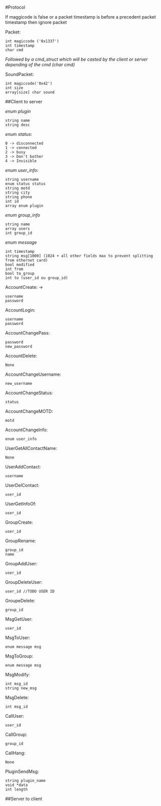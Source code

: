 #Protocol

If maggicode is false or a packet timestamp is before a precedent packet timestamp then ignore packet


Packet:
```
int magiccode ('0x1337')
int timestamp
char cmd
```
*Followed by a cmd_struct which will be casted by the client or server depending of the cmd (char cmd)*

SoundPacket:
```
int magiccode('0x42')
int size
array[size] char sound
```

##Client to server

*enum plugin*
```
string name
string desc
```

*enum status*:
```
0 -> disconnected
1 -> connected
2 -> busy
3 -> Don't bother
4 -> Invisible
```

*enum user_info*:
```
string username
enum status status
string motd
string city
string phone
int id
array enum plugin
```

*enum group_info*
```
string name
array users
int group_id
```

*enum message*
```
int timestamp
string msg[1000] (1024 + all other fields max to prevent splitting from ethernet card)
bool modified
int from
bool to_group
int to (user_id ou group_id)
```

AccountCreate: -> 
```
username
password
```

AccountLogin:
```
username
password
```

AccountChangePass:
```
password
new_password
```

AccountDelete:
```
None
```

AccountChangeUsername:
```
new_username
```

AccountChangeStatus:
```
status
```

AccountChangeMOTD:
```
motd
```

AccountChangeInfo:
```
enum user_info
```

UserGetAllContactName:
```
None
```

UserAddContact:
```
username
```

UserDelContact:
```
user_id
```

UserGetInfoOf:
```
user_id
```

GroupCreate:
```
user_id
```

GroupRename:
```
group_id
name
```

GroupAddUser:
```
user_id
```

GroupDeleteUser:
```
user_id //TODO USER ID
```

GroupeDelete:
```
group_id
```

MsgGetUser:
```
user_id
```

MsgToUser:
```
enum message msg
```

MsgToGroup:
```
enum message msg
```

MsgModify:
```
int msg_id
string new_msg
```

MsgDelete:
```
int msg_id
```

CallUser:
```
user_id
```

CallGroup:
```
group_id
```

CallHang:
```
None
```

PluginSendMsg:
```
string plugin_name
void *data
int length
```

##Server to client
